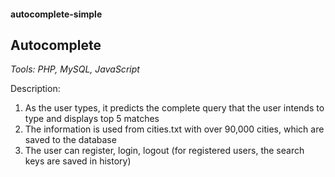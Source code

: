 #### autocomplete-simple
## Autocomplete

_Tools: PHP, MySQL, JavaScript_

Description:

1. As the user types, it predicts the complete query that the user intends to type and displays top 5 matches
2. The information is used from cities.txt with over 90,000 cities, which are saved to the database
3. The user can register, login, logout (for registered users, the search keys are saved in history)


